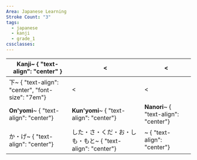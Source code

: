 ```yaml
---
Area: Japanese Learning
Stroke Count: "3"
tags:
  - japanese
  - kanji
  - grade_1
cssclasses:
---
```


| Kanji~ { "text-align": "center" }                | <                                          | <                                     |
| ------------------------------------------------ | ------------------------------------------ | ------------------------------------- |
| 下~ { "text-align": "center", "font-size": "7em"} | <                                          | <                                     |
| **On'yomi**~ { "text-align": "center"}           | **Kun'yomi**~ { "text-align": "center"}    | **Nanori**~ { "text-align": "center"} |
| か・げ~ { "text-align": "center"}                   | した・さ・くだ・お・しも・もと~ { "text-align": "center"} | ~ { "text-align": "center"}           |
